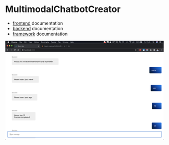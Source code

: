 # MultimodalChatbotCreator

* [frontend](frontend/README.md) documentation
* [backend](backend/README.md) documentation
* [framework](framework/README.md) documentation

![Example Name Nickname](backend/examples/name_nickname/name_nickname_screenshot.png)
